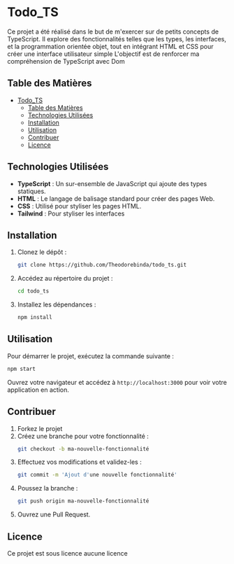 # Todo_TS

Ce projet a été réalisé dans le but de m'exercer sur de petits concepts de TypeScript.
Il explore des fonctionnalités telles que les types, les interfaces, et la programmation orientée objet, tout en intégrant HTML et CSS pour créer une interface utilisateur simple
L'objectif est de renforcer ma compréhension de TypeScript avec Dom

## Table des Matières

- [Todo\_TS](#todo_ts)
  - [Table des Matières](#table-des-matières)
  - [Technologies Utilisées](#technologies-utilisées)
  - [Installation](#installation)
  - [Utilisation](#utilisation)
  - [Contribuer](#contribuer)
  - [Licence](#licence)

## Technologies Utilisées

- **TypeScript** : Un sur-ensemble de JavaScript qui ajoute des types statiques.
- **HTML** : Le langage de balisage standard pour créer des pages Web.
- **CSS** : Utilisé pour styliser les pages HTML.
- **Tailwind** : Pour styliser les interfaces

## Installation

1. Clonez le dépôt :
   ```bash
   git clone https://github.com/Theodorebinda/todo_ts.git
   ```
2. Accédez au répertoire du projet :
   ```bash
   cd todo_ts
   ```
3. Installez les dépendances :
   ```bash
   npm install
   ```

## Utilisation

Pour démarrer le projet, exécutez la commande suivante :

```bash
npm start
```

Ouvrez votre navigateur et accédez à `http://localhost:3000` pour voir votre application en action.

## Contribuer

1. Forkez le projet
2. Créez une branche pour votre fonctionnalité :
   ```bash
   git checkout -b ma-nouvelle-fonctionnalité
   ```
3. Effectuez vos modifications et validez-les :
   ```bash
   git commit -m 'Ajout d'une nouvelle fonctionnalité'
   ```
4. Poussez la branche :
   ```bash
   git push origin ma-nouvelle-fonctionnalité
   ```
5. Ouvrez une Pull Request.

## Licence

Ce projet est sous licence aucune licence
